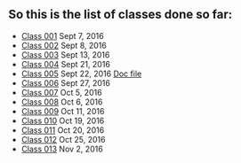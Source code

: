 ## So this is the list of classes done so far:
>
* [Class 001](https://github.com/Gideonamani/834/blob/gh-pages/%D0%91%D0%98%D0%A3%D0%A1/Class%20001.md) Sept 7, 2016
* [Class 002](https://github.com/Gideonamani/834/blob/gh-pages/%D0%91%D0%98%D0%A3%D0%A1/Class%20002.md) Sept 8, 2016
* [Class 003](https://github.com/Gideonamani/834/blob/gh-pages/%D0%91%D0%98%D0%A3%D0%A1/Class%20003.md) Sept 13, 2016
* [Class 004](https://github.com/Gideonamani/834/blob/gh-pages/%D0%91%D0%98%D0%A3%D0%A1/Class%20005.md) Sept 21, 2016
* [Class 005](https://github.com/Gideonamani/834/blob/gh-pages/%D0%91%D0%98%D0%A3%D0%A1/Class%20005.md) Sept 22, 2016
  [Doc file](https://docs.google.com/document/d/1POU7c95SXkKlYo8vhDIB1scp0WU-G04MWPraUy0dBy0/edit?usp=sharing) 
* [Class 006](https://github.com/Gideonamani/834/blob/gh-pages/%D0%91%D0%98%D0%A3%D0%A1/Class%20006.md) Sept 27, 2016
* [Class 007](https://github.com/Gideonamani/834/blob/gh-pages/%D0%91%D0%98%D0%A3%D0%A1/Class%20007.md) Oct 5, 2016
* [Class 008](https://github.com/Gideonamani/834/blob/gh-pages/%D0%91%D0%98%D0%A3%D0%A1/Class%20008.md) Oct 6, 2016
* [Class 009](https://github.com/Gideonamani/834/blob/gh-pages/%D0%91%D0%98%D0%A3%D0%A1/Class%20009.md) Oct 11, 2016
* [Class 010](https://github.com/Gideonamani/834/blob/gh-pages/%D0%91%D0%98%D0%A3%D0%A1/Class%20010.md) Oct 19, 2016
* [Class 011](https://github.com/Gideonamani/834/blob/gh-pages/%D0%91%D0%98%D0%A3%D0%A1/Class%20011.md) Oct 20, 2016
* [Class 012](https://github.com/Gideonamani/834/blob/gh-pages/%D0%91%D0%98%D0%A3%D0%A1/Class%20012.md) Oct 25, 2016
* [Class 013](https://github.com/Gideonamani/834/blob/gh-pages/%D0%91%D0%98%D0%A3%D0%A1/Class%20013.md) Nov 2, 2016
